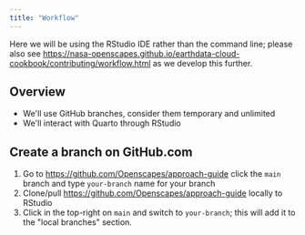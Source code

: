 ```yaml
---
title: "Workflow"
---
```


Here we will be using the RStudio IDE rather than the command line; please also see <https://nasa-openscapes.github.io/earthdata-cloud-cookbook/contributing/workflow.html> as we develop this further. 

## Overview

- We'll use GitHub branches, consider them temporary and unlimited
- We'll interact with Quarto through RStudio

## Create a branch on GitHub.com

1. Go to <https://github.com/Openscapes/approach-guide> click the `main` branch and type `your-branch` name for your branch
1. Clone/pull <https://github.com/Openscapes/approach-guide> locally to RStudio
1. Click in the top-right on `main` and switch to `your-branch`; this will add it to the "local branches" section. 